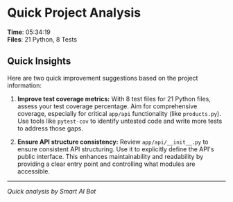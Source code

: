 # Quick Project Analysis

**Time**: 05:34:19  
**Files**: 21 Python, 8 Tests

## Quick Insights

Here are two quick improvement suggestions based on the project information:

1.  **Improve test coverage metrics:** With 8 test files for 21 Python files, assess your test coverage percentage. Aim for comprehensive coverage, especially for critical `app/api` functionality (like `products.py`). Use tools like `pytest-cov` to identify untested code and write more tests to address those gaps.

2.  **Ensure API structure consistency:** Review `app/api/__init__.py` to ensure consistent API structuring. Use it to explicitly define the API's public interface. This enhances maintainability and readability by providing a clear entry point and controlling what modules are accessible.


---
*Quick analysis by Smart AI Bot*
